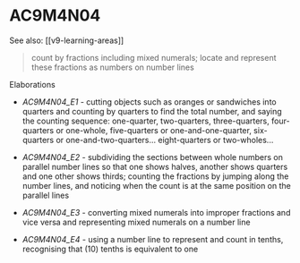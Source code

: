 
# AC9M4N04 

See also: [[v9-learning-areas]]

> count by fractions including mixed numerals; locate and represent these fractions as numbers on number lines

Elaborations


- _AC9M4N04_E1_ - cutting objects such as oranges or sandwiches into quarters and counting by quarters to find the total number, and saying the counting sequence: one-quarter, two-quarters, three-quarters, four-quarters or one-whole, five-quarters or one-and-one-quarter, six-quarters or one-and-two-quarters… eight-quarters or two-wholes...

- _AC9M4N04_E2_ - subdividing the sections between whole numbers on parallel number lines so that one shows halves, another shows quarters and one other shows thirds; counting the fractions by jumping along the number lines, and noticing when the count is at the same position on the parallel lines

- _AC9M4N04_E3_ - converting mixed numerals into improper fractions and vice versa and representing mixed numerals on a number line

- _AC9M4N04_E4_ - using a number line to represent and count in tenths, recognising that \(10\) tenths is equivalent to one
